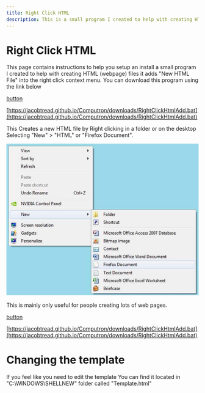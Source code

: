 ```yaml
---
title: Right Click HTML
description: This is a small program I created to help with creating HTML (webpage) files it adds "New HTML File" into the right click context menu
---
```


# Right Click HTML

This page contains instructions to help you setup an install a small program I created to help with creating HTML (webpage) files it adds "New HTML File" into the right click context menu. You can download this program using the link below

[button](https://jacobtread.github.io/Computron/downloads/RightClickHtmlAdd.bat "Download")

[https://jacobtread.github.io/Computron/downloads/RightClickHtmlAdd.bat](https://jacobtread.github.io/Computron/downloads/RightClickHtmlAdd.bat)

This Creates a new HTML file by
Right clicking in a folder or on the desktop
Selecting "New" > "HTML" or "Firefox Document".

![Right Click HTML](images/right-click-html.jpg)

This is mainly only useful for people creating lots of web pages.


[button](https://jacobtread.github.io/Computron/downloads/RightClickHtmlAdd.bat "Download")

[https://jacobtread.github.io/Computron/downloads/RightClickHtmlAdd.bat](https://jacobtread.github.io/Computron/downloads/RightClickHtmlAdd.bat)

# Changing the template

If you feel like you need to edit the template
You can find it located in "C:\WINDOWS\SHELLNEW" folder called "Template.html"